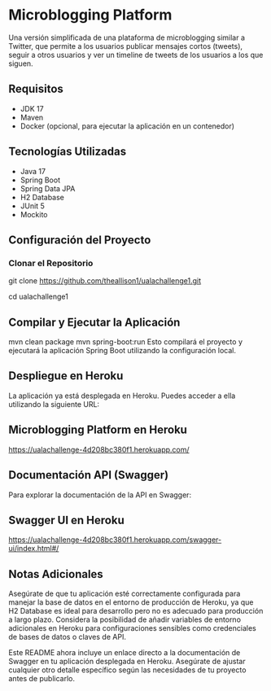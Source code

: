 # Microblogging Platform

Una versión simplificada de una plataforma de microblogging similar a Twitter, que permite a los usuarios publicar mensajes cortos (tweets), seguir a otros usuarios y ver un timeline de tweets de los usuarios a los que siguen.

## Requisitos

- JDK 17
- Maven
- Docker (opcional, para ejecutar la aplicación en un contenedor)

## Tecnologías Utilizadas

- Java 17
- Spring Boot
- Spring Data JPA
- H2 Database
- JUnit 5
- Mockito

## Configuración del Proyecto

### Clonar el Repositorio


git clone https://github.com/theallison1/ualachallenge1.git

cd ualachallenge1


## Compilar y Ejecutar la Aplicación
  mvn clean package
  mvn spring-boot:run
Esto compilará el proyecto y ejecutará la aplicación Spring Boot utilizando la configuración local.



## Despliegue en Heroku
La aplicación ya está desplegada en Heroku. Puedes acceder a ella utilizando la siguiente URL:

## Microblogging Platform en Heroku

https://ualachallenge-4d208bc380f1.herokuapp.com/

## Documentación API (Swagger)
Para explorar la documentación de la API en Swagger:

## Swagger UI en Heroku
https://ualachallenge-4d208bc380f1.herokuapp.com/swagger-ui/index.html#/

## Notas Adicionales
Asegúrate de que tu aplicación esté correctamente configurada para manejar la base de datos en el entorno de producción de Heroku, ya que H2 Database es ideal para desarrollo pero no es adecuado para producción a largo plazo.
Considera la posibilidad de añadir variables de entorno adicionales en Heroku para configuraciones sensibles como credenciales de bases de datos o claves de API.


Este README ahora incluye un enlace directo a la documentación de Swagger en tu aplicación desplegada en Heroku. Asegúrate de ajustar cualquier otro detalle específico según las necesidades de tu proyecto antes de publicarlo.

